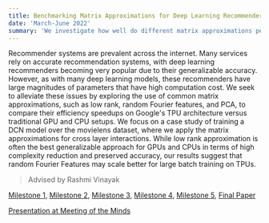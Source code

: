 ```yaml
---
title: Benchmarking Matrix Approximations for Deep Learning Recommender Systems for TPUs
date: 'March-June 2022'
summary: 'We investigate how well do different matrix approximations perform on TPUs vs GPUs and CPU'
---
```


Recommender systems are prevalent across the internet. Many services rely on accurate recommendation systems, with deep learning recommenders becoming very popular due to their generalizable accuracy. However, as with many deep learning models, these recommenders have large magnitudes of parameters that have high computation cost. We seek to alleviate these issues by exploring the use of common matrix approximations, such as low rank, random Fourier features, and PCA, to compare their efficiency speedups on Google's TPU architecture versus traditional GPU and CPU setups. We focus on a case study of training a DCN model over the movielens dataset, where we apply the matrix approximations for cross layer interactions. While low rank approximation is often the best generalizable approach for GPUs and CPUs in terms of high complexity reduction and preserved accuracy, our results suggest that random Fourier Features may scale better for large batch training on TPUs.

>Advised by Rashmi Vinayak

[Milestone 1](/dcn/milestone1.pdf),
[Milestone 2](/dcn/milestone2.pdf),
[Milestone 3](/dcn/milestone3.pdf),
[Milestone 4](/dcn/milestone4.pdf),
[Milestone 5](/dcn/milestone5.pdf),
[Final Paper](/dcn/07400final.pdf) 

[Presentation at Meeting of the Minds](https://symposium.foragerone.com/meeting-of-the-minds-2022/presentations/46003)